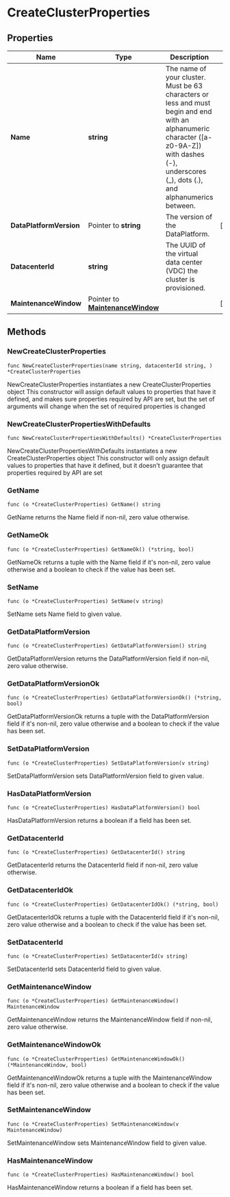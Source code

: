# CreateClusterProperties

## Properties

|Name | Type | Description | Notes|
|------------ | ------------- | ------------- | -------------|
|**Name** | **string** | The name of your cluster. Must be 63 characters or less and must begin and end with an alphanumeric character ([a-z0-9A-Z]) with dashes (-), underscores (_), dots (.), and alphanumerics between.  | |
|**DataPlatformVersion** | Pointer to **string** | The version of the DataPlatform.  | [optional] |
|**DatacenterId** | **string** | The UUID of the virtual data center (VDC) the cluster is provisioned.  | |
|**MaintenanceWindow** | Pointer to [**MaintenanceWindow**](MaintenanceWindow.md) |  | [optional] |

## Methods

### NewCreateClusterProperties

`func NewCreateClusterProperties(name string, datacenterId string, ) *CreateClusterProperties`

NewCreateClusterProperties instantiates a new CreateClusterProperties object
This constructor will assign default values to properties that have it defined,
and makes sure properties required by API are set, but the set of arguments
will change when the set of required properties is changed

### NewCreateClusterPropertiesWithDefaults

`func NewCreateClusterPropertiesWithDefaults() *CreateClusterProperties`

NewCreateClusterPropertiesWithDefaults instantiates a new CreateClusterProperties object
This constructor will only assign default values to properties that have it defined,
but it doesn't guarantee that properties required by API are set

### GetName

`func (o *CreateClusterProperties) GetName() string`

GetName returns the Name field if non-nil, zero value otherwise.

### GetNameOk

`func (o *CreateClusterProperties) GetNameOk() (*string, bool)`

GetNameOk returns a tuple with the Name field if it's non-nil, zero value otherwise
and a boolean to check if the value has been set.

### SetName

`func (o *CreateClusterProperties) SetName(v string)`

SetName sets Name field to given value.


### GetDataPlatformVersion

`func (o *CreateClusterProperties) GetDataPlatformVersion() string`

GetDataPlatformVersion returns the DataPlatformVersion field if non-nil, zero value otherwise.

### GetDataPlatformVersionOk

`func (o *CreateClusterProperties) GetDataPlatformVersionOk() (*string, bool)`

GetDataPlatformVersionOk returns a tuple with the DataPlatformVersion field if it's non-nil, zero value otherwise
and a boolean to check if the value has been set.

### SetDataPlatformVersion

`func (o *CreateClusterProperties) SetDataPlatformVersion(v string)`

SetDataPlatformVersion sets DataPlatformVersion field to given value.

### HasDataPlatformVersion

`func (o *CreateClusterProperties) HasDataPlatformVersion() bool`

HasDataPlatformVersion returns a boolean if a field has been set.

### GetDatacenterId

`func (o *CreateClusterProperties) GetDatacenterId() string`

GetDatacenterId returns the DatacenterId field if non-nil, zero value otherwise.

### GetDatacenterIdOk

`func (o *CreateClusterProperties) GetDatacenterIdOk() (*string, bool)`

GetDatacenterIdOk returns a tuple with the DatacenterId field if it's non-nil, zero value otherwise
and a boolean to check if the value has been set.

### SetDatacenterId

`func (o *CreateClusterProperties) SetDatacenterId(v string)`

SetDatacenterId sets DatacenterId field to given value.


### GetMaintenanceWindow

`func (o *CreateClusterProperties) GetMaintenanceWindow() MaintenanceWindow`

GetMaintenanceWindow returns the MaintenanceWindow field if non-nil, zero value otherwise.

### GetMaintenanceWindowOk

`func (o *CreateClusterProperties) GetMaintenanceWindowOk() (*MaintenanceWindow, bool)`

GetMaintenanceWindowOk returns a tuple with the MaintenanceWindow field if it's non-nil, zero value otherwise
and a boolean to check if the value has been set.

### SetMaintenanceWindow

`func (o *CreateClusterProperties) SetMaintenanceWindow(v MaintenanceWindow)`

SetMaintenanceWindow sets MaintenanceWindow field to given value.

### HasMaintenanceWindow

`func (o *CreateClusterProperties) HasMaintenanceWindow() bool`

HasMaintenanceWindow returns a boolean if a field has been set.


